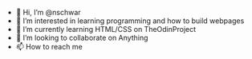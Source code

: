 - 👋 Hi, I’m @nschwar
- 👀 I’m interested in learning programming and how to build webpages
- 🌱 I’m currently learning HTML/CSS on TheOdinProject
- 💞️ I’m looking to collaborate on Anything
- 📫 How to reach me 

<!---
nschwar/nschwar is a ✨ special ✨ repository because its `README.md` (this file) appears on your GitHub profile.
You can click the Preview link to take a look at your changes.
--->
